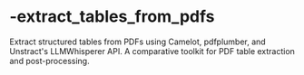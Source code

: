 # -extract_tables_from_pdfs
Extract structured tables from PDFs using Camelot, pdfplumber, and Unstract's LLMWhisperer API. A comparative toolkit for PDF table extraction and post-processing.
